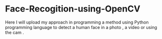 # Face-Recogition-using-OpenCV

Here I will upload my approach in programming a method using Python  programming language  to detect a human face in a photo , a video or using the cam .
